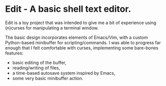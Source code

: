 # Edit - A basic shell text editor.

Edit is a toy project that was intended to give me a bit of experience using (n)curses for manipulating a terminal window.

The basic design incorporates elements of Emacs/Vim, with a custom Python-based minibuffer for scripting/commands. I was able to progress far enough that I felt comfortable with curses, implementing some bare-bones features:
* basic editing of the buffer,
* reading/writing of files,
* a time-based autosave system inspired by Emacs,
* some very basic minibuffer action.

